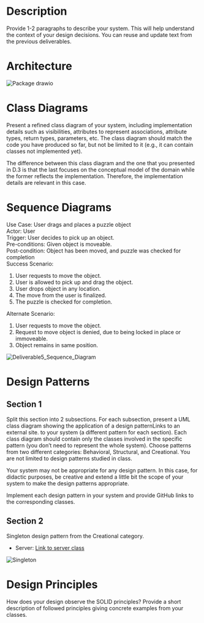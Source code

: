 # Description #
Provide 1-2 paragraphs to describe your system. This will help understand the context of your design decisions. You can reuse and update text from the previous deliverables.

# Architecture #
![Package drawio](https://github.com/user-attachments/assets/68508820-9940-46f9-bfab-d060c366e879)

# Class Diagrams #
Present a refined class diagram of your system, including implementation details such as visibilities, attributes to represent associations, attribute types, return types, parameters, etc. The class diagram should match the code you have produced so far, but not be limited to it (e.g., it can contain classes not implemented yet). 

The difference between this class diagram and the one that you presented in D.3 is that the last focuses on the conceptual model of the domain while the former reflects the implementation. Therefore, the implementation details are relevant in this case. 

# Sequence Diagrams #
Use Case: User drags and places a puzzle object <br>
Actor: User <br>
Trigger: User decides to pick up an object. <br>
Pre-conditions: Given object is moveable. <br>
Post-condition: Object has been moved, and puzzle was checked for completion <br>
Success Scenario: <br>
1. User requests to move the object.
2. User is allowed to pick up and drag the object.
3. User drops object in any location.
4. The move from the user is finalized.
5. The puzzle is checked for completion.

Alternate Scenario: <br>
1. User requests to move the object.
2. Request to move object is denied, due to being locked in place or immoveable.
3. Object remains in same position.

![Deliverable5_Sequence_Diagram](https://github.com/user-attachments/assets/0f7caf0f-94d6-4a96-8ca4-d07f96bf5545)

# Design Patterns #
## Section 1 ##
Split this section into 2 subsections. For each subsection, present a UML class diagram showing the application of a design patternLinks to an external site. to your system (a different pattern for each section). Each class diagram should contain only the classes involved in the specific pattern (you don’t need to represent the whole system). Choose patterns from two different categories: Behavioral, Structural, and Creational. You are not limited to design patterns studied in class. 

Your system may not be appropriate for any design pattern. In this case, for didactic purposes, be creative and extend a little bit the scope of your system to make the design patterns appropriate. 

Implement each design pattern in your system and provide GitHub links to the corresponding classes.

## Section 2 ##
Singleton design pattern from the Creational category.
- Server: [Link to server class](https://github.com/TJeffrey237/CS386Project/blob/main/upkeep/scripts/server.gd)

![Singleton](https://github.com/user-attachments/assets/aec90c8e-3546-47b9-ba41-2a86826816cb)

# Design Principles #
How does your design observe the SOLID principles? Provide a short description of followed principles giving concrete examples from your classes. 
